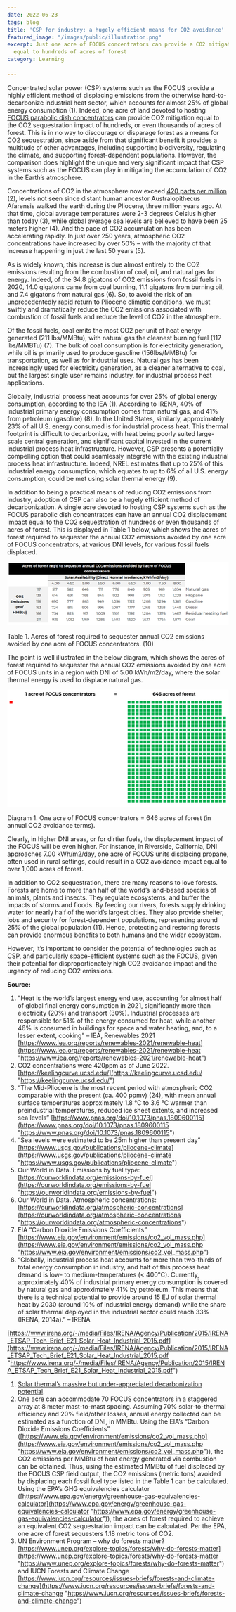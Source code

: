 ```yaml
---
date: 2022-06-23
tags: blog
title: 'CSP for industry: a hugely efficient means for CO2 avoidance'
featured_image: "/images/public/illustration.png"
excerpt: Just one acre of FOCUS concentrators can provide a CO2 mitigation impact
  equal to hundreds of acres of forest
category: Learning

---
```

Concentrated solar power (CSP) systems such as the FOCUS provide a highly efficient method of displacing emissions from the otherwise hard-to-decarbonize industrial heat sector, which accounts for almost 25% of global energy consumption (1). Indeed, one acre of land devoted to hosting [FOCUS parabolic dish concentrators](https://www.solarflux.co/product/) can provide CO2 mitigation equal to the CO2 sequestration impact of hundreds, or even thousands of acres of forest. This is in no way to discourage or disparage forest as a means for CO2 sequestration, since aside from that significant benefit it provides a multitude of other advantages, including supporting biodiversity, regulating the climate, and supporting forest-dependent populations. However, the comparison does highlight the unique and very significant impact that CSP systems such as the FOCUS can play in mitigating the accumulation of CO2 in the Earth’s atmosphere.

Concentrations of CO2 in the atmosphere now exceed [420 parts per million](https://keelingcurve.ucsd.edu/) (2), levels not seen since distant human ancestor Australopithecus Afarensis walked the earth during the Pliocene, three million years ago. At that time, global average temperatures were 2-3 degrees Celsius higher than today (3), while global average sea levels are believed to have been 25 meters higher (4). And the pace of CO2 accumulation has been accelerating rapidly. In just over 250 years, atmospheric CO2 concentrations have increased by over 50% – with the majority of that increase happening in just the last 50 years (5).

As is widely known, this increase is due almost entirely to the CO2 emissions resulting from the combustion of coal, oil, and natural gas for energy. Indeed, of the 34.8 gigatons of CO2 emissions from fossil fuels in 2020, 14.0 gigatons came from coal burning, 11.1 gigatons from burning oil, and 7.4 gigatons from natural gas (6). So, to avoid the risk of an unprecedentedly rapid return to Pliocene climatic conditions, we must swiftly and dramatically reduce the CO2 emissions associated with combustion of fossil fuels and reduce the level of CO2 in the atmosphere.

Of the fossil fuels, coal emits the most CO2 per unit of heat energy generated (211 lbs/MMBtu), with natural gas the cleanest burning fuel (117 lbs/MMBTu) (7). The bulk of coal consumption is for electricity generation, while oil is primarily used to produce gasoline (156lbs/MMBtu) for transportation, as well as for industrial uses. Natural gas has been increasingly used for electricity generation, as a cleaner alternative to coal, but the largest single user remains industry, for industrial process heat applications.

Globally, industrial process heat accounts for over 25% of global energy consumption, according to the IEA (1). According to IRENA, 40% of industrial primary energy consumption comes from natural gas, and 41% from petroleum (gasoline) (8). In the United States, similarly, approximately 23% of all U.S. energy consumed is for industrial process heat. This thermal footprint is difficult to decarbonize, with heat being poorly suited large-scale central generation, and significant capital invested in the current industrial process heat infrastructure. However, CSP presents a potentially compelling option that could seamlessly integrate with the existing industrial process heat infrastructure. Indeed, NREL estimates that up to 25% of this industrial energy consumption, which equates to up to 6% of all U.S. energy consumption, could be met using solar thermal energy (9).

In addition to being a practical means of reducing CO2 emissions from industry, adoption of CSP can also be a hugely efficient method of decarbonization. A single acre devoted to hosting CSP systems such as the FOCUS parabolic dish concentrators can have an annual CO2 displacement impact equal to the CO2 sequestration of hundreds or even thousands of acres of forest. This is displayed in Table 1 below, which shows the acres of forest required to sequester the annual CO2 emissions avoided by one acre of FOCUS concentrators, at various DNI levels, for various fossil fuels displaced.

![](/images/public/table.png)

Table 1. Acres of forest required to sequester annual CO2 emissions avoided by one acre of FOCUS concentrators. (10)

The point is well illustrated in the below diagram, which shows the acres of forest required to sequester the annual CO2 emissions avoided by one acre of FOCUS units in a region with DNI of 5.00 kWh/m2/day, where the solar thermal energy is used to displace natural gas.

![](/images/public/illustration.png)

Diagram 1. One acre of FOCUS concentrators = 646 acres of forest (in annual CO2 avoidance terms).

Clearly, in higher DNI areas, or for dirtier fuels, the displacement impact of the FOCUS will be even higher. For instance, in Riverside, California, DNI approaches 7.00 kWh/m2/day, one acre of FOCUS units displacing propane, often used in rural settings, could result in a CO2 avoidance impact equal to over 1,000 acres of forest.

In addition to CO2 sequestration, there are many reasons to love forests. Forests are home to more than half of the world’s land-based species of animals, plants and insects. They regulate ecosystems, and buffer the impacts of storms and floods. By feeding our rivers, forests supply drinking water for nearly half of the world’s largest cities. They also provide shelter, jobs and security for forest-dependent populations, representing around 25% of the global population (11). Hence, protecting and restoring forests can provide enormous benefits to both humans and the wider ecosystem.

However, it’s important to consider the potential of technologies such as CSP, and particularly space-efficient systems such as the [FOCUS](www.solarflux.co/product), given their potential for disproportionately high CO2 avoidance impact and the urgency of reducing CO2 emissions.

**Source:**

1. "Heat is the world’s largest energy end use, accounting for almost half of global final energy consumption in 2021, significantly more than electricity (20%) and transport (30%). Industrial processes are responsible for 51% of the energy consumed for heat, while another 46% is consumed in buildings for space and water heating, and, to a lesser extent, cooking" – IEA, Renewables 2021 [https://www.iea.org/reports/renewables-2021/renewable-heat](https://www.iea.org/reports/renewables-2021/renewable-heat "https://www.iea.org/reports/renewables-2021/renewable-heat")
2. CO2 concentrations were 420ppm as of June 2022. [https://keelingcurve.ucsd.edu/](https://keelingcurve.ucsd.edu/ "https://keelingcurve.ucsd.edu/")
3. “The Mid-Pliocene is the most recent period with atmospheric CO2 comparable with the present (ca. 400 ppmv) (24), with mean annual surface temperatures approximately 1.8 °C to 3.6 °C warmer than preindustrial temperatures, reduced ice sheet extents, and increased sea levels” [https://www.pnas.org/doi/10.1073/pnas.1809600115](https://www.pnas.org/doi/10.1073/pnas.1809600115 "https://www.pnas.org/doi/10.1073/pnas.1809600115")
4. “Sea levels were estimated to be 25m higher than present day” [https://www.usgs.gov/publications/pliocene-climate](https://www.usgs.gov/publications/pliocene-climate "https://www.usgs.gov/publications/pliocene-climate")
5. Our World in Data. Emissions by fuel type: [https://ourworldindata.org/emissions-by-fuel](https://ourworldindata.org/emissions-by-fuel "https://ourworldindata.org/emissions-by-fuel")
6. Our World in Data. Atmospheric concentrations: [https://ourworldindata.org/atmospheric-concentrations](https://ourworldindata.org/atmospheric-concentrations "https://ourworldindata.org/atmospheric-concentrations")
7. EIA “Carbon Dioxide Emissions Coefficients” [https://www.eia.gov/environment/emissions/co2_vol_mass.php](https://www.eia.gov/environment/emissions/co2_vol_mass.php "https://www.eia.gov/environment/emissions/co2_vol_mass.php")
8. “Globally, industrial process heat accounts for more than two-thirds of total energy consumption in industry, and half of this process heat demand is low- to medium-temperatures (< 400°C). Currently, approximately 40% of industrial primary energy consumption is covered by natural gas and approximately 41% by petroleum. This means that there is a technical potential to provide around 15 EJ of solar thermal heat by 2030 (around 10% of industrial energy demand) while the share of solar thermal deployed in the industrial sector could reach 33% (IRENA, 2014a).” – IRENA

[https://www.irena.org/-/media/Files/IRENA/Agency/Publication/2015/IRENA_ETSAP_Tech_Brief_E21_Solar_Heat_Industrial_2015.pdf](https://www.irena.org/-/media/Files/IRENA/Agency/Publication/2015/IRENA_ETSAP_Tech_Brief_E21_Solar_Heat_Industrial_2015.pdf "https://www.irena.org/-/media/Files/IRENA/Agency/Publication/2015/IRENA_ETSAP_Tech_Brief_E21_Solar_Heat_Industrial_2015.pdf")

1. [Solar thermal’s massive but under-appreciated decarbonization potential](https://www.solarflux.co/blog/solar-thermal-s-massive-but-under-appreciated-decarbonization-potential/).
2. One acre can accommodate 70 FOCUS concentrators in a staggered array at 8 meter mast-to-mast spacing. Assuming 70% solar-to-thermal efficiency and 20% field/other losses, annual energy collected can be estimated as a function of DNI, in MMBtu. Using the EIA’s “Carbon Dioxide Emissions Coefficients” ([https://www.eia.gov/environment/emissions/co2_vol_mass.php](https://www.eia.gov/environment/emissions/co2_vol_mass.php "https://www.eia.gov/environment/emissions/co2_vol_mass.php")), the CO2 emissions per MMBtu of heat energy generated via combustion can be obtained. Thus, using the estimated MMBtu of fuel displaced by the FOCUS CSP field output, the CO2 emissions (metric tons) avoided by displacing each fossil fuel type listed in the Table 1 can be calculated. Using the EPA’s GHG equivalencies calculator ([https://www.epa.gov/energy/greenhouse-gas-equivalencies-calculator](https://www.epa.gov/energy/greenhouse-gas-equivalencies-calculator "https://www.epa.gov/energy/greenhouse-gas-equivalencies-calculator")), the acres of forest required to achieve an equivalent CO2 sequestration impact can be calculated. Per the EPA, one acre of forest sequesters 1.18 metric tons of CO2.
3. UN Environment Program – why do forests matter? [https://www.unep.org/explore-topics/forests/why-do-forests-matter](https://www.unep.org/explore-topics/forests/why-do-forests-matter "https://www.unep.org/explore-topics/forests/why-do-forests-matter") and IUCN Forests and Climate Change [https://www.iucn.org/resources/issues-briefs/forests-and-climate-change](https://www.iucn.org/resources/issues-briefs/forests-and-climate-change "https://www.iucn.org/resources/issues-briefs/forests-and-climate-change")